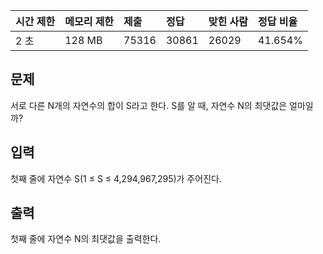 | 시간 제한 | 메모리 제한 | 제출  | 정답  | 맞힌 사람 | 정답 비율 |
| :-------- | :---------- | :---- | :---- | :-------- | :-------- |
| 2 초      | 128 MB      | 75316 | 30861 | 26029     | 41.654%   |

## 문제

서로 다른 N개의 자연수의 합이 S라고 한다. S를 알 때, 자연수 N의 최댓값은 얼마일까?

## 입력

첫째 줄에 자연수 S(1 ≤ S ≤ 4,294,967,295)가 주어진다.

## 출력

첫째 줄에 자연수 N의 최댓값을 출력한다.